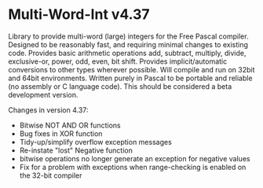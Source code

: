 # Multi-Word-Int v4.37
Library to provide multi-word (large) integers for the Free Pascal compiler.
Designed to be reasonably fast, and requiring minimal changes to existing code.
Provides basic arithmetic operations add, subtract, multiply, divide, exclusive-or, power, odd, even, bit shift.
Provides implicit/automatic conversions to other types wherever possible.
Will compile and run on 32bit and 64bit environments.
Written purely in Pascal to be portable and reliable (no assembly or C language code).
This should be considered a beta development version.

Changes in version 4.37:
- Bitwise NOT AND OR functions
- Bug fixes in XOR function
- Tidy-up/simplify overflow exception messages
- Re-instate "lost" Negative function
- bitwise operations no longer generate an exception for negative values
- Fix for a problem with exceptions when range-checking is enabled on the 32-bit compiler

